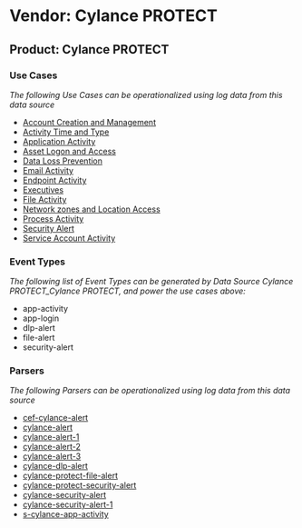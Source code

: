 Vendor: Cylance PROTECT
=======================
Product: Cylance PROTECT
------------------------

### Use Cases

_The following Use Cases can be operationalized using log data from this data source_

* [Account Creation and Management](usecase_account_creation_and_management.md)
* [Activity Time  and Type](usecase_activity_time__and_type.md)
* [Application Activity](usecase_application_activity.md)
* [Asset Logon and Access](usecase_asset_logon_and_access.md)
* [Data Loss Prevention](usecase_data_loss_prevention.md)
* [Email Activity](usecase_email_activity.md)
* [Endpoint Activity](usecase_endpoint_activity.md)
* [Executives](usecase_executives.md)
* [File Activity](usecase_file_activity.md)
* [Network zones and Location Access](usecase_network_zones_and_location_access.md)
* [Process Activity](usecase_process_activity.md)
* [Security Alert](usecase_security_alert.md)
* [Service Account Activity](usecase_service_account_activity.md)


### Event Types

_The following list of Event Types can be generated by Data Source Cylance PROTECT_Cylance PROTECT, and power the use cases above:_

- app-activity
- app-login
- dlp-alert
- file-alert
- security-alert


### Parsers

_The following Parsers can be operationalized using log data from this data source_

* [cef-cylance-alert](parserContent_cef-cylance-alert.md)
* [cylance-alert](parserContent_cylance-alert.md)
* [cylance-alert-1](parserContent_cylance-alert-1.md)
* [cylance-alert-2](parserContent_cylance-alert-2.md)
* [cylance-alert-3](parserContent_cylance-alert-3.md)
* [cylance-dlp-alert](parserContent_cylance-dlp-alert.md)
* [cylance-protect-file-alert](parserContent_cylance-protect-file-alert.md)
* [cylance-protect-security-alert](parserContent_cylance-protect-security-alert.md)
* [cylance-security-alert](parserContent_cylance-security-alert.md)
* [cylance-security-alert-1](parserContent_cylance-security-alert-1.md)
* [s-cylance-app-activity](parserContent_s-cylance-app-activity.md)
